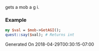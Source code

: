 gets a mob a g i.
### Example

```perl
my $val = $mob->GetAGI();
quest::say($val); # Returns int
```


Generated On 2018-04-29T00:30:15-07:00